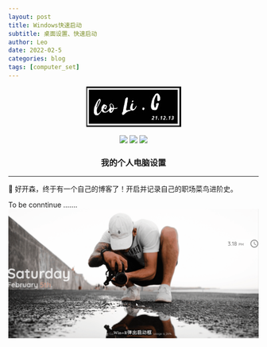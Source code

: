 ```yaml
---
layout: post
title: Windows快速启动
subtitle: 桌面设置、快速启动
author: Leo
date: 2022-02-5
categories: blog
tags: [computer_set]
---
```

<p align="center">
<a href="https://github.com/Leo-2019" target="_blank">
	<img src="https://github.com/Leo-2019/Picture/blob/main/pictures/logo/square_mid.jpg?raw=true" width=""/>
</a>
</p>

<p align="center">
  <a href="https://github.com/Leo-2019"><img src="https://img.shields.io/badge/Author-Leo-blue.svg"></a>
  <a href="https://www.ericsson.com"><img src="https://img.shields.io/badge/company-Ericssion-brightgreen.svg"></a>
  <a href="https://internal.ericsson.com/org/31580708?unit=31580708"><img src="https://img.shields.io/badge/Unit-RPCN_SWD_APP4-red.svg"></a>
</p>

<h3 align="center">我的个人电脑设置</h3>

---

👏 好开森，终于有一个自己的博客了！开启并记录自己的职场菜鸟进阶史。

To be conntinue .......
![@baidu](https://github.com/Leo-2019/Leo-2019.github.io/blob/master/_posts/pictures/QuickStart/@baidu.gif?raw=true)
